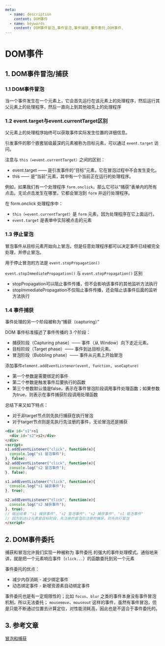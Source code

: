 ```yaml
---
meta:
  - name: description
    content: DOM事件
  - name: keywords
    content: DOM事件冒泡,事件冒泡,事件捕获,事件委托,DOM事件,
---
```

# DOM事件

## 1. DOM事件冒泡/捕获

### 1.1 DOM事件冒泡

当一个事件发生在一个元素上，它会首先运行在该元素上的处理程序，然后运行其父元素上的处理程序，然后一直向上到其他祖先上的处理程序

### 1.2 event.target与event.currentTarget区别

父元素上的处理程序始终可以获取事件实际发生位置的详细信息。

引发事件的那个嵌套层级最深的元素被称为目标元素，可以通过 `event.target` 访问。

注意与 `this（=event.currentTarget）`之间的区别：

+ event.target —— 是引发事件的“目标”元素，它在冒泡过程中不会发生变化。
+ this —— 是“当前”元素，其中有一个当前正在运行的处理程序。

例如，如果我们有一个处理程序 `form.onclick`，那么它可以“捕获”表单内的所有点击。无论点击发生在哪里，它都会冒泡到 `form` 并运行处理程序。

在 form.onclick 处理程序中：

+ `this（=event.currentTarget）`是 `form` 元素，因为处理程序在它上面运行。
+ `event.target` 是表单中实际被点击的元素

### 1.3 停止冒泡

冒泡事件从目标元素开始向上冒泡，但是任意处理程序都可以决定事件已经被完全处理，并停止冒泡。

用于停止冒泡的方法是 `event.stopPropagation()`

`event.stopImmediatePropagation()` 与 `event.stopPropagation()` 区别

+ stopPropagation可以阻止事件传播，但不会影响该事件的其他监听方法执行
+ stopImmediatePropagation不仅阻止事件传播，还会阻止该事件后面的监听方法执行

### 1.4 事件捕获

事件处理的另一个阶段被称为“捕获（capturing）”

DOM 事件标准描述了事件传播的 3 个阶段：

+ 捕获阶段（Capturing phase）—— 事件（从 Window）向下走近元素。
+ 目标阶段（Target phase）—— 事件到达目标元素。
+ 冒泡阶段（Bubbling phase）—— 事件从元素上开始冒泡

添加事件`element.addEventListener(event, function, useCapture)`

+ 第一个参数是需要绑定的事件
+ 第二个参数是触发事件后要执行的函数
+ 第三个参数默认值是false，表示在事件冒泡阶段调用事件处理函数；如果参数为true，则表示在事件捕获阶段调用处理函数

总结下来又如下特点：

+ 对于非target节点则先执行捕获在执行冒泡
+ 对于target节点则是先执行先注册的事件，无论冒泡还是捕获

```html
<div id="s1">s1
  <div id="s2">s2</div>
</div>
<script>
s1.addEventListener("click", function(e){
  console.log("s1 冒泡事件");         
}, false);
s2.addEventListener("click", function(e){
  console.log("s2 冒泡事件");
}, false);
        
s1.addEventListener("click", function(e){
  console.log("s1 捕获事件");
}, true);
  
s2.addEventListener("click", function(e){
  console.log("s2 捕获事件");
}, true);
// 输出结果："s1 捕获事件"、"s2 冒泡事件"、"s2 捕获事件"、"s1 冒泡事件"
// 因为到达s2元素是目标阶段，先注册的冒泡后注册的捕获，则先执行冒泡
</script>
```

## 2. DOM事件委托

捕获和冒泡允许我们实现一种被称为 事件委托 的强大的事件处理模式。通俗地来讲，就是把一个元素响应事件（`click...`）的函数委托到另一个元素

事件委托的优点：

+ 减少内存消耗 - 减少绑定事件
+ 动态绑定事件 - 新增资源素自动绑定事件

事件委托也是有一定局限性的；比如 `focus`、`blur` 之类的事件本身没有事件冒泡机制，所以无法委托； `mousemove`、`mouseout` 这样的事件，虽然有事件冒泡，但是只能不断通过位置去计算定位，对性能消耗高，因此也是不适合于事件委托的。

## 3. 参考文章

[冒泡和捕获](https://zh.javascript.info/bubbling-and-capturing)
